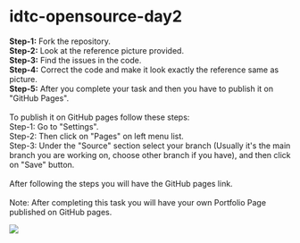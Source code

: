 # idtc-opensource-day2

**Step-1:** Fork the repository.<br/>
**Step-2:** Look at the reference picture provided.<br/>
**Step-3:** Find the issues in the code.<br/>
**Step-4:** Correct the code and make it look exactly the reference same as picture.<br/>
**Step-5:** After you complete your task and then you have to publish it on "GitHub Pages".<br/>
<br/>
To publish it on GitHub pages follow these steps:<br/>
Step-1: Go to "Settings".<br/>
Step-2: Then click on "Pages" on left menu list.</br>
Step-3: Under the "Source" section select your branch (Usually it's the main branch you are working on, choose other branch if you have), and then click on "Save" button.<br/>
<br/>
After following the steps you will have the GitHub pages link.
<br/>
<br/>
Note: After completing this task you will have your own Portfolio Page published on GitHub pages.

![](https://storage.googleapis.com/incind/idtc-day2-task-minspNieBZ.png)
